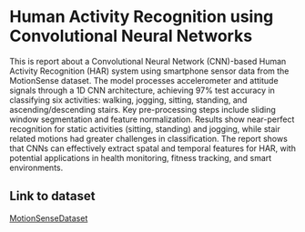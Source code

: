 # Human Activity Recognition using Convolutional Neural Networks
This is report about a Convolutional Neural Network (CNN)-based Human Activity Recognition (HAR) system using smartphone sensor data from the MotionSense dataset. The model processes accelerometer and attitude signals through a 1D CNN architecture, achieving 97\% test accuracy in classifying six activities: walking, jogging, sitting, standing, and ascending/descending stairs. Key pre-processing steps include sliding window segmentation and feature normalization. Results show near-perfect recognition for static activities (sitting, standing) and jogging, while stair related motions had greater challenges in classification. The report shows that CNNs can effectively extract spatal and temporal features for HAR, with potential applications in health monitoring, fitness tracking, and smart environments.

## Link to dataset
[MotionSenseDataset](https://github.com/mmalekzadeh/motion-sense)


